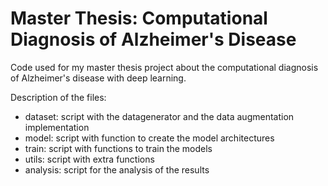 # Master Thesis: Computational Diagnosis of Alzheimer's Disease
Code used for my master thesis project about the computational diagnosis of Alzheimer's disease with deep learning.

Description of the files:
- dataset: script with the datagenerator and the data augmentation implementation
- model: script with function to create the model architectures
- train: script with functions to train the models
- utils: script with extra functions
- analysis: script for the analysis of the results
